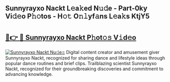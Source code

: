 ## Sunnyrayxo Nackt L𝚎a𝚔ed N𝚞𝚍e - Part-0ky Vi𝚍𝚎o P𝚑𝚘tos - H𝚘𝚝 O𝚗𝚕yf𝚊ns L𝚎a𝚔s KtjY5

# <h2><a href="http://kfdo68.oniu.top/?m=Sunnyrayxo+Nackt">🔗👉 🔴 Sunnyrayxo Nackt P𝚑ot𝚘𝚜 V𝚒d𝚎o</a></h2>

[![Sunnyrayxo Nackt Nu𝚍e𝚜](https://i.imgur.com/0qMVB7G.gif)](http://kfdo68.oniu.top/?m=Sunnyrayxo+Nackt)
Digital content creator and amusement giver Sunnyrayxo Nackt, recognized for sharing dance and lifestyle ideas through popular dance routines and brief clips. Trailblazing scientist Sunnyrayxo Nackt, recognized for their groundbreaking discoveries and commitment to advancing knowledge.  
